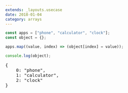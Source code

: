 ```yaml
---
extends: _layouts.usecase
date: 2018-01-04
category: arrays
---
```


```javascript
const apps = ["phone", "calculator", "clock"];
const object = {};

apps.map((value, index) => (object[index] = value));

console.log(object);
```

<pre class="output">
{
    0: "phone",
    1: "calculator",
    2: "clock"
}
</pre>
